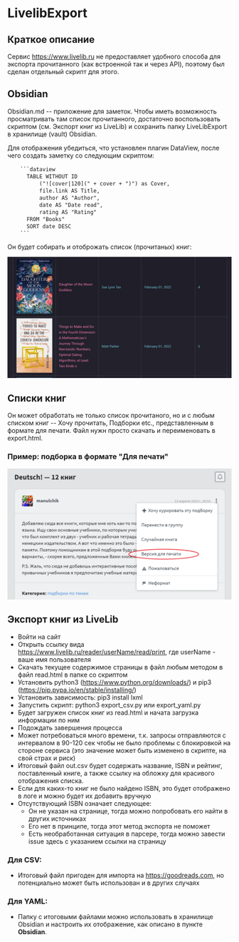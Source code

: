 # LivelibExport

## Краткое описание

Сервис https://www.livelib.ru не предоставляет удобного способа для экспорта прочитанного (как встроенной так и через API), поэтому был сделан отдельный скрипт для этого.

## Obsidian

Obsidian.md -- приложение для заметок. Чтобы иметь возможность просматривать там список прочитанного, достаточно воспользовать скриптом (см. Экспорт книг из LiveLib) и сохранить папку LiveLibExport в хранилище (vault) Obsidian.

Для отображения убедиться, что установлен плагин DataView, после чего создать заметку со следующим скриптом:

```
	```dataview
	  TABLE WITHOUT ID
		  ("![cover|120](" + cover + ")") as Cover,
		  file.link AS Title,
		  author AS "Author",
		  date AS "Date read",
		  rating AS "Rating"
	  FROM "Books"
	  SORT date DESC
	```
```

Он будет собирать и отоброжать список (прочитаных) книг:

![](readme2.png)

## Списки книг

Он может обработать не только список прочитаного, но и с любым списком книг -- Хочу прочитать, Подборки etc., представленным в формате для печати. Файл нужн просто скачать и переименовать в export.html.

### Пример: подборка в формате "Для печати"

![](readme1.png)

## Экспорт книг из LiveLib

- Войти на сайт
- Открыть ссылку вида https://www.livelib.ru/reader/userName/read/print, где userName - ваше имя пользователя
- Скачать текущее содержимое страницы в файл любым методом в файл read.html в папке со скриптом
- Установить python3 (https://www.python.org/downloads/) и pip3 (https://pip.pypa.io/en/stable/installing/)
- Установить зависимость: pip3 install lxml
- Запустить скрипт: python3 export_csv.py или export_yaml.py
- Будет загружен список книг из read.html и начата загрузка информации по ним
- Подождать завершения процесса
- Может потребоваться много времени, т.к. запросы отправляются с интервалом в 90-120 сек чтобы не было проблемы с блокировкой на стороне сервиса (это значение может быть изменено в скрипте, на свой страх и риск)
- Итоговый файл out.csv будет содержать название, ISBN и рейтинг, поставленный книге, а также ссылку на обложку для красивого отображения списка.
- Если для каких-то книг не было найдено ISBN, это будет отображено в логе и можно будет их добавить вручную
- Отсутствующий ISBN означает следующее:
  - Он не указан на странице, тогда можно попробовать его найти в других источниках
  - Его нет в принципе, тогда этот метод экспорта не поможет
  - Есть необработанная ситуация в парсере, тогда можно завести issue здесь с указанием ссылки на страницу
### Для CSV:
- Итоговый файл пригоден для импорта на https://goodreads.com, но потенциально может быть использован и в других случаях

### Для YAML:
- Папку с итоговыми файлами можно использовать в хранилище Obsidian и настроить их отображение, как описано в пункте **Obsidian**.
